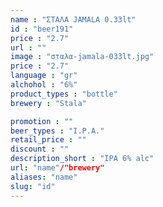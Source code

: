 ```yaml
---
name : "ΣΤΑΛΑ JAMALA 0.33lt"
id : "beer191"
price : "2.7"
url : ""
image : "σταλα-jamala-033lt.jpg"
price : "2.7"
language : "gr"
alchohol : "6%"
product_types : "bottle"
brewery : "Stala"

promotion : ""
beer_types : "I.P.A."
retail_price : ""
discount : ""
description_short : "IPA 6% alc"
url: "name"/"brewery"
aliases: "name"
slug: "id"
---
```


